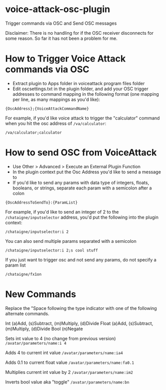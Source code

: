 # voice-attack-osc-plugin
Trigger commands via OSC and Send OSC messages

Disclaimer: There is no handling for if the OSC receiver disconnects for some reason. So far it has not been a problem for me.

# How to Trigger Voice Attack commands via OSC
- Extract plugin to Apps folder in voiceattack program files folder
- Edit oscsettings.txt in the plugin folder, and add your OSC trigger addresses to command mapping in the following format (one mapping per line, as many mappings as you'd like):

`{OscAddress};{VoiceAttackCommandName}`

For example, if you'd like voice attack to trigger the "calculator" command when you hit the osc address of `/va/calculator`:

`/va/calculator;calculator`

# How to send OSC from VoiceAttack
- Use Other > Advanced > Execute an External Plugin Function
- In the plugin context put the Osc Address you'd like to send a message to
- If you'd like to send any params with data type of integers, floats, booleans, or strings, separate each param with a semicolon after a colon

`{OscAddressToSendTo}:{ParamList}`

For example, if you'd like to send an integer of 2 to the `/chataigne/inputselector` address, you'd put the following into the plugin context:

`/chataigne/inputselector:i 2`

You can also send multiple params separated with a semicolon

`/chataigne/inputselector:i 2;s cool stuff`

If you just want to trigger osc and not send any params, do not specify a param list

`/chataigne/fx1on`


# New Commands

Replace the "Space following the type indicator with one of the following alternate commands.


Int	(a)Add, (s)Subtract, (m)Multiply, (d)Divide
Float	(a)Add, (s)Subtract, (m)Multiply, (d)Divide
Bool	(n)Negate


Sets int value to 4 (no change from previous version)
`/avatar/parameters/name:i 4`

Adds 4 to current int value
`/avatar/parameters/name:ia4`

Adds 0.1 to current float value
`/avatar/parameters/name:fa0.1`

Multiplies current int value by 2
`/avatar/parameters/name:im2`

Inverts bool value aka "toggle"
`/avatar/parameters/name:bn`
